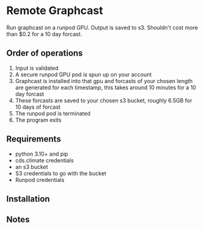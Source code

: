 # Remote Graphcast

Run graphcast on a runpod GPU. Output is saved to s3. Shouldn't cost more than $0.2 for a 10 day forcast.

## Order of operations

1. Input is validated
2. A secure runpod GPU pod is spun up on your account
3. Graphcast is installed into that gpu and forcasts of your chosen length are generated for each timestamp, this takes around 10 minutes for a 10 day forcast
4. These forcasts are saved to your chosen s3 bucket, roughly 6.5GB for 10 days of forcast
5. The runpod pod is terminated
6. The program exits

## Requirements

- python 3.10+ and pip
- cds.climate credentials
- an s3 bucket
- S3 credentials to go with the bucket
- Runpod credentials

## Installation

## Notes

